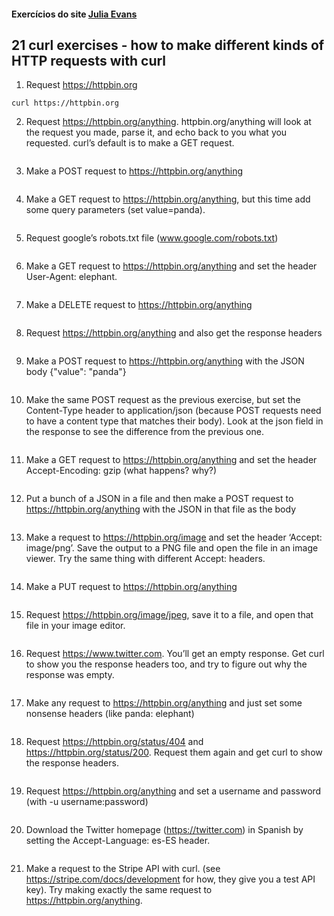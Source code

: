 #### Exercícios do site [Julia Evans](https://jvns.ca/blog/2019/08/27/curl-exercises/)

## 21 curl exercises - how to make different kinds of HTTP requests with curl

1.  Request https://httpbin.org
```
curl https://httpbin.org
```

2. Request https://httpbin.org/anything. httpbin.org/anything will look at the request you made, parse it, and echo back to you what you requested. curl’s default is to make a GET request.
```

```

3. Make a POST request to https://httpbin.org/anything
```

```

4. Make a GET request to https://httpbin.org/anything, but this time add some query parameters (set value=panda).
```

```

5. Request google’s robots.txt file (www.google.com/robots.txt)
```

```

6. Make a GET request to https://httpbin.org/anything and set the header User-Agent: elephant.
```

```

7. Make a DELETE request to https://httpbin.org/anything
```

```

8. Request https://httpbin.org/anything and also get the response headers
```

```

9.  Make a POST request to https://httpbin.org/anything with the JSON body {"value": "panda"}
```

```

10. Make the same POST request as the previous exercise, but set the Content-Type header to application/json (because POST requests need to have a content type that matches their body). Look at the json field in the response to see the difference from the previous one.
```

```

11. Make a GET request to https://httpbin.org/anything and set the header Accept-Encoding: gzip (what happens? why?)
```

```

12. Put a bunch of a JSON in a file and then make a POST request to https://httpbin.org/anything with the JSON in that file as the body
```

```

13. Make a request to https://httpbin.org/image and set the header ‘Accept: image/png’. Save the output to a PNG file and open the file in an image viewer. Try the same thing with different Accept: headers.
```

```

14. Make a PUT request to https://httpbin.org/anything
```

```

15. Request https://httpbin.org/image/jpeg, save it to a file, and open that file in your image editor.
```

```

16. Request https://www.twitter.com. You’ll get an empty response. Get curl to show you the response headers too, and try to figure out why the response was empty.
```

```

17. Make any request to https://httpbin.org/anything and just set some nonsense headers (like panda: elephant)
```

```

18. Request https://httpbin.org/status/404 and https://httpbin.org/status/200. Request them again and get curl to show the response headers.
```

```

19. Request https://httpbin.org/anything and set a username and password (with -u username:password)
```

```

20. Download the Twitter homepage (https://twitter.com) in Spanish by setting the Accept-Language: es-ES header.
```

```

21. Make a request to the Stripe API with curl. (see https://stripe.com/docs/development for how, they give you a test API key). Try making exactly the same request to https://httpbin.org/anything.
```

```
